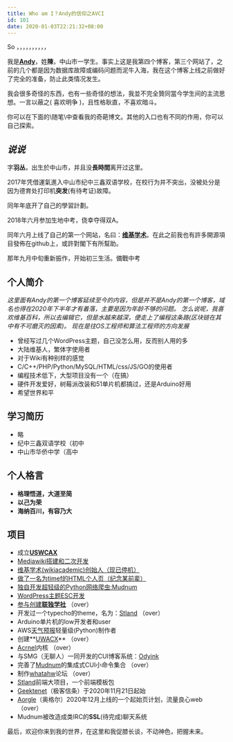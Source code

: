 ```yaml
---
title: Who am I？Andy的信仰之AVCI
id: 101
date: 2020-01-03T22:21:32+08:00
---
```



So ，，，，，，，，，，

我是[**Andy**](http://192.144.164.198/andy/)，姓**陳**，中山市一学生。事实上这是我第四个博客，第三个网站了，之前的几个都是因为数据库故障或编码问题而泥牛入海，我在这个博客上线之前做好了完全的准备，防止此类情况发生。

我会很多奇怪的东西，也有一些奇怪的想法，我並不完全贊同當今学生间的主流思想。一言以蔽之( 喜欢明争 )，且性格耿直，不喜欢暗斗。

你可以在下面的\\随笔\\中查看我的奇葩博文。其他的入口也有不同的作用，你可以自己探索。

## **_说说_**

字**羽丛**，出生於中山市，并且没**長時間**离开过这里。

2017年凭借運氣進入中山市纪中三鑫双语学校，在校行为并不突出，没被处分是因为德育处打印机**突发**(有待考证)故障。

同年年底开了自己的學習計劃。

2018年六月参加生地中考，侥幸夺得双A。

同年六月上线了自己的第一个网站，名曰：[**维基学术**](http://192.144.164.198/wikiacademic/)。在此之前我也有許多開源項目發佈在github上，或許對閣下有所幫助。

那年九月中旬重新振作，开始初三生活。備戰中考

## 个人简介

_这里面有Andy的第一个博客延续至今的内容，但是并不是Andy的第一个博客，域名也得在2020年下半年才有着落，主要是因为年龄不够的问题。 怎么说呢，我喜欢维基百科，所以去编辑它，但是水越来越深，便走上了编程这条路(区块链在其中有不可磨灭的因素)。 现在是往OS工程师和算法工程师的方向发展_

*   曾经写过几个WordPress主题，自己没怎么用，反而别人用的多
*   大陆维基人，繁体字使用者
*   对于Wiki有种别样的感觉
*   C/C++/PHP/Python/MySQL/HTML/css/JS/GO的使用者
*   编程技术低下，大型项目没有一个（在搞）
*   硬件开发爱好，树莓派改装和51单片机都搞过，还是Arduino好用
*   希望世界和平

## 学习简历

*   略
*   纪中三鑫双语学校（初中
*   中山市华侨中学（高中

## 个人格言

*   **格理悟道，大道至简**
*   **以己为荣**
*   **海纳百川，有容乃大**

## 项目

*   成立[**USWCAX**](https://www.uswcax.com/)
*   [Mediawiki搭建和二次开发](https://www.uswcax.com/)
*   [维基学术(wikiacademic)创始人（现已停机）](https://www.uswcax.com/)
*   [做了一名为timef的HTML个人页（纪念某前辈）](https://www.uswcax.com/)
*   [独自开发超轻级的Python网络爬虫:Mudnum](https://www.uswcax.com/)
*   [WordPress主题ESC开发](https://www.uswcax.com/)
*   [参与创建**联独学社**](https://www.uswcax.com/) （over）
*   开发过一个typecho的theme，名为：[Stland](https://github.com/Andyccr/stland) （over）
*   Arduino单片机的low开发者和user
*   AWS[天气预报](https://github.com/Andyccr/AWS)轻量级(Python)制作者
*   创建**[UWACX](https://www.uwacx.com/)** （over）
*   [Acrnel](http://www.acrnel.com/)内核 （over）
*   与SMG（无聊人）一同开发的CUI博客系统：[Odyink](http://www.ody.ink/)
*   完善了[Mudnum](http://www.mudnum.com/)的集成式CUI小命令集合 （over）
*   制作[whatahw](http://www.whatahw.com/)论坛 （over）
*   [Stland](http://stland.xyz/)前端大项目，一个前端模板包
*   [Geektenet](http://geektenet.com/)（极客信条）于2020年11月21日起始
*   [Aorgle](http://aorgle.com/)（奥格尔）2020年12月上线的一个起始页计划，流量良心web （over）
*   Mudnum被改造成类IRC的**SSL**(待完成)聊天系统

最后，欢迎你来到我的世界，在这里和我促膝长谈，不动神色，把握未来。